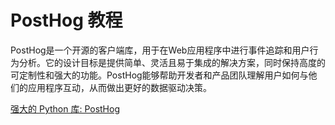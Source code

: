 # PostHog 教程

<show-structure depth="3"/>

PostHog是一个开源的客户端库，用于在Web应用程序中进行事件追踪和用户行为分析。它的设计目标是提供简单、灵活且易于集成的解决方案，同时保持高度的可定制性和强大的功能。PostHog能够帮助开发者和产品团队理解用户如何与他们的应用程序互动，从而做出更好的数据驱动决策。

<seealso>
<category ref="ref_docs">
    <a href="https://mp.weixin.qq.com/s/BhnzNV6X09Nmb3hGxIcInA">强大的 Python 库: PostHog</a>
</category>
<category ref="ref_github">
</category>
<category ref="ref_issues">
</category>
<category ref="ref_hf">
</category>
<category ref="ref_ms">
</category>
</seealso>
